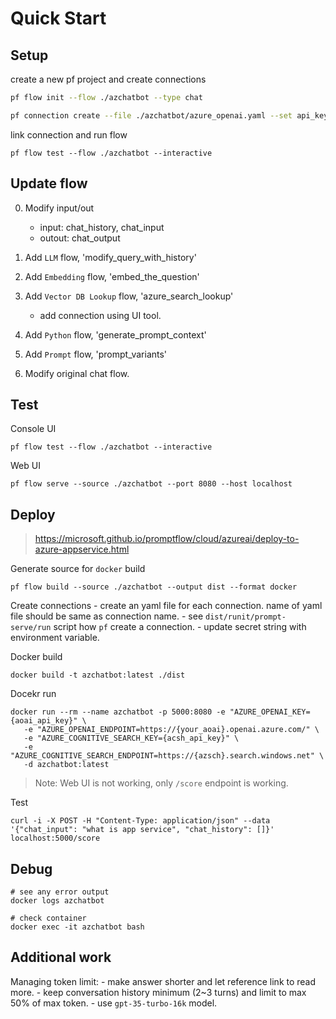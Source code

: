 # Quick Start

## Setup

create a new pf project and create connections

```bash
pf flow init --flow ./azchatbot --type chat

pf connection create --file ./azchatbot/azure_openai.yaml --set api_key={aoai_api_key} api_base=https://{your_aoai}.openai.azure.com/ --name azure_open_ai_connection
```

link connection and run flow

```
pf flow test --flow ./azchatbot --interactive
```

## Update flow

0. Modify input/out
    - input: chat_history, chat_input
    - outout: chat_output

1. Add `LLM` flow, 'modify_query_with_history'

2. Add `Embedding` flow, 'embed_the_question'

3. Add `Vector DB Lookup` flow, 'azure_search_lookup'
    - add connection using UI tool.

4. Add `Python` flow, 'generate_prompt_context'

5. Add `Prompt` flow, 'prompt_variants'

6. Modify original chat flow.

## Test

Console UI
```
pf flow test --flow ./azchatbot --interactive
```

Web UI
```
pf flow serve --source ./azchatbot --port 8080 --host localhost
```

## Deploy

> https://microsoft.github.io/promptflow/cloud/azureai/deploy-to-azure-appservice.html

Generate source for `docker` build

```
pf flow build --source ./azchatbot --output dist --format docker
```

Create connections
    - create an yaml file for each connection. name of yaml file should be same as connection name.
        - see `dist/runit/prompt-serve/run` script how `pf` create a connection.
    - update secret string with environment variable.     

Docker build

```
docker build -t azchatbot:latest ./dist
```

Docekr run

```
docker run --rm --name azchatbot -p 5000:8080 -e "AZURE_OPENAI_KEY={aoai_api_key}" \
   -e "AZURE_OPENAI_ENDPOINT=https://{your_aoai}.openai.azure.com/" \
   -e "AZURE_COGNITIVE_SEARCH_KEY={acsh_api_key}" \
   -e "AZURE_COGNITIVE_SEARCH_ENDPOINT=https://{azsch}.search.windows.net" \
   -d azchatbot:latest
```
> Note: Web UI is not working, only `/score` endpoint is working.

Test

```
curl -i -X POST -H "Content-Type: application/json" --data '{"chat_input": "what is app service", "chat_history": []}' localhost:5000/score
```

## Debug

```
# see any error output
docker logs azchatbot

# check container
docker exec -it azchatbot bash
```

## Additional work

Managing token limit:
    - make answer shorter and let reference link to read more.
    - keep conversation history minimum (2~3 turns) and limit to max 50% of max token.
    - use `gpt-35-turbo-16k` model.